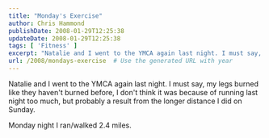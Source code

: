 ```yaml
---
title: "Monday's Exercise"
author: Chris Hammond
publishDate: 2008-01-29T12:25:38
updateDate: 2008-01-29T12:25:38
tags: [ 'Fitness' ]
excerpt: "Natalie and I went to the YMCA again last night. I must say, my legs burned like they haven't burned before, I don't think it was because of running last night too much, but probably a result from the longer distance I did on Sunday. Monday night I ran/walked 2.4..."
url: /2008/mondays-exercise  # Use the generated URL with year
---
```

<p>Natalie and I went to the YMCA again last night. I must say, my legs burned like they haven't burned before, I don't think it was because of running last night too much, but probably a result from the longer distance I did on Sunday.</p> <p>Monday night I ran/walked 2.4 miles.</p>
